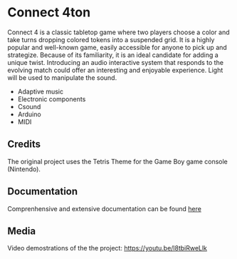 # Connect 4ton
Connect 4 is a classic tabletop game where two players choose a color and take turns dropping colored
tokens into a suspended grid. It is a highly popular and well-known game, easily accessible for anyone
to pick up and strategize. Because of its familiarity, it is an ideal candidate for adding a unique twist.
Introducing an audio interactive system that responds to the evolving match could offer an interesting
and enjoyable experience. Light will be used to manipulate the sound.

* Adaptive music
* Electronic components
* Csound
* Arduino
* MIDI

## Credits

The original project uses the Tetris Theme for the Game Boy game console (Nintendo).

## Documentation

Comprenhensive and extensive documentation can be found [here](../docs/Interactive_Systems_Portfolio-Albert_Madrenys_Planas.pdf)

## Media

Video demostrations of the the project:
https://youtu.be/l8tbiRweLlk

